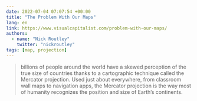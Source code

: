 ```yaml
---
date: 2022-07-04 07:07:54 +00:00
title: "The Problem With Our Maps"
lang: en
link: https://www.visualcapitalist.com/problem-with-our-maps/
authors:
  - name: "Nick Routley"
    twitter: "nickroutley"
tags: [map, projection]
---
```


> billions of people around the world have a skewed perception of the true size of countries thanks to a cartographic technique called the Mercator projection. Used just about everywhere, from classroom wall maps to navigation apps, the Mercator projection is the way most of humanity recognizes the position and size of Earth’s continents.
